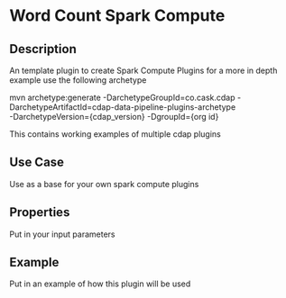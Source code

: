 # Word Count Spark Compute

Description
-----------

An template plugin to create Spark Compute Plugins for a more in depth example use the following archetype

mvn archetype:generate -DarchetypeGroupId=co.cask.cdap -DarchetypeArtifactId=cdap-data-pipeline-plugins-archetype \
-DarchetypeVersion={cdap_version} -DgroupId={org id}

This contains working examples of multiple cdap plugins

Use Case
--------

Use as a base for your own spark compute plugins

Properties
----------

Put in your input parameters

Example
-------

Put in an example of how this plugin will be used